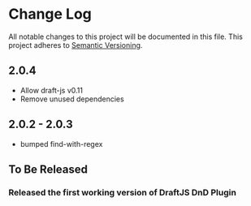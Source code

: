 # Change Log

All notable changes to this project will be documented in this file.
This project adheres to [Semantic Versioning](http://semver.org/).

## 2.0.4

- Allow draft-js v0.11
- Remove unused dependencies

## 2.0.2 - 2.0.3
- bumped find-with-regex

## To Be Released

### Released the first working version of DraftJS DnD Plugin
